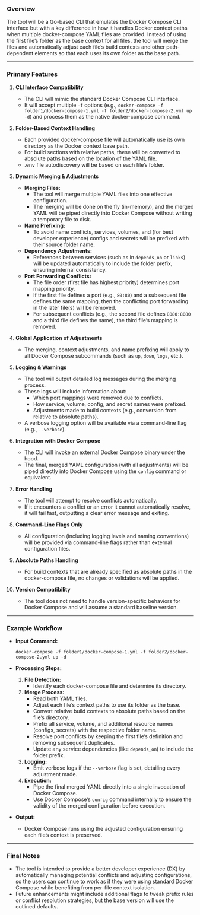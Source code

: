 ### Overview

The tool will be a Go-based CLI that emulates the Docker Compose CLI interface but with a key difference in how it handles Docker context paths when multiple docker-compose YAML files are provided. Instead of using the first file’s folder as the base context for all files, the tool will merge the files and automatically adjust each file’s build contexts and other path-dependent elements so that each uses its own folder as the base path.

---

### Primary Features

1. **CLI Interface Compatibility**
    - The CLI will mimic the standard Docker Compose CLI interface.
    - It will accept multiple `-f` options (e.g., `docker-compose -f folder1/docker-compose-1.yml -f folder2/docker-compose-2.yml up -d`) and process them as the native docker-compose command.

2. **Folder-Based Context Handling**
    - Each provided docker-compose file will automatically use its own directory as the Docker context base path.
    - For build sections with relative paths, these will be converted to absolute paths based on the location of the YAML file.
    - .env file autodiscovery will be based on each file’s folder.

3. **Dynamic Merging & Adjustments**
    - **Merging Files:**
        - The tool will merge multiple YAML files into one effective configuration.
        - The merging will be done on the fly (in-memory), and the merged YAML will be piped directly into Docker Compose without writing a temporary file to disk.
    - **Name Prefixing:**
        - To avoid name conflicts, services, volumes, and (for best developer experience) configs and secrets will be prefixed with their source folder name.
    - **Dependency Adjustments:**
        - References between services (such as in `depends_on` or `links`) will be updated automatically to include the folder prefix, ensuring internal consistency.
    - **Port Forwarding Conflicts:**
        - The file order (first file has highest priority) determines port mapping priority.
        - If the first file defines a port (e.g., `80:80`) and a subsequent file defines the same mapping, then the conflicting port forwarding in the later file(s) will be removed.
        - For subsequent conflicts (e.g., the second file defines `8080:8080` and a third file defines the same), the third file’s mapping is removed.

4. **Global Application of Adjustments**
    - The merging, context adjustments, and name prefixing will apply to all Docker Compose subcommands (such as `up`, `down`, `logs`, etc.).

5. **Logging & Warnings**
    - The tool will output detailed log messages during the merging process.
    - These logs will include information about:
        - Which port mappings were removed due to conflicts.
        - How service, volume, config, and secret names were prefixed.
        - Adjustments made to build contexts (e.g., conversion from relative to absolute paths).
    - A verbose logging option will be available via a command-line flag (e.g., `--verbose`).

6. **Integration with Docker Compose**
    - The CLI will invoke an external Docker Compose binary under the hood.
    - The final, merged YAML configuration (with all adjustments) will be piped directly into Docker Compose using the `config` command or equivalent.

7. **Error Handling**
    - The tool will attempt to resolve conflicts automatically.
    - If it encounters a conflict or an error it cannot automatically resolve, it will fail fast, outputting a clear error message and exiting.

8. **Command-Line Flags Only**
    - All configuration (including logging levels and naming conventions) will be provided via command-line flags rather than external configuration files.

9. **Absolute Paths Handling**
    - For build contexts that are already specified as absolute paths in the docker-compose file, no changes or validations will be applied.

10. **Version Compatibility**
    - The tool does not need to handle version-specific behaviors for Docker Compose and will assume a standard baseline version.

---

### Example Workflow

- **Input Command:**
  ```
  docker-compose -f folder1/docker-compose-1.yml -f folder2/docker-compose-2.yml up -d
  ```

- **Processing Steps:**
    1. **File Detection:**
        - Identify each docker-compose file and determine its directory.
    2. **Merge Process:**
        - Read both YAML files.
        - Adjust each file’s context paths to use its folder as the base.
        - Convert relative build contexts to absolute paths based on the file’s directory.
        - Prefix all service, volume, and additional resource names (configs, secrets) with the respective folder name.
        - Resolve port conflicts by keeping the first file’s definition and removing subsequent duplicates.
        - Update any service dependencies (like `depends_on`) to include the folder prefix.
    3. **Logging:**
        - Emit verbose logs if the `--verbose` flag is set, detailing every adjustment made.
    4. **Execution:**
        - Pipe the final merged YAML directly into a single invocation of Docker Compose.
        - Use Docker Compose’s `config` command internally to ensure the validity of the merged configuration before execution.

- **Output:**
    - Docker Compose runs using the adjusted configuration ensuring each file’s context is preserved.

---

### Final Notes

- The tool is intended to provide a better developer experience (DX) by automatically managing potential conflicts and adjusting configurations, so the users can continue to work as if they were using standard Docker Compose while benefiting from per-file context isolation.
- Future enhancements might include additional flags to tweak prefix rules or conflict resolution strategies, but the base version will use the outlined defaults.
